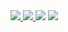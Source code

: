 <a href="https://steamcommunity.com/profiles/76561198429383017">
<img src="https://img.shields.io/badge/Steam-000000?style=for-the-badge&logo=steam&logoColor=white">
</a>
<a href="https://discord.com/users/1157685560593362954">
<img src="https://img.shields.io/badge/Discord-7289DA?style=for-the-badge&logo=discord&logoColor=white">
</a>
<img src="https://img.shields.io/badge/Instagram-E4405F?style=for-the-badge&logo=instagram&logoColor=white">
<img src="https://img.shields.io/badge/WhatsApp-25D366?style=for-the-badge&logo=whatsapp&logoColor=white">
